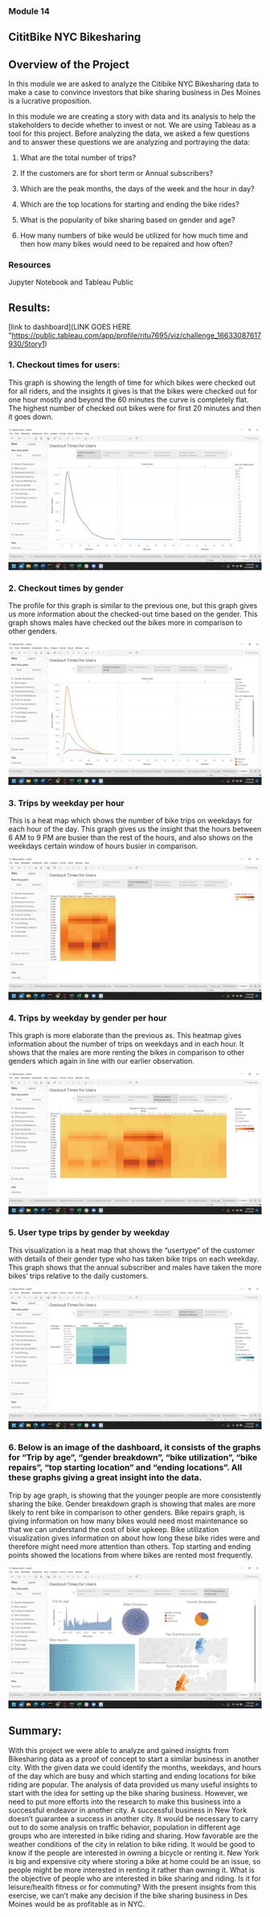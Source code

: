 ### Module 14

## CititBike NYC Bikesharing 

## Overview of the Project

In this module we are asked to analyze the Citibike NYC Bikesharing data to make a case to convince investors that bike sharing business in Des Moines is a lucrative proposition. 

In this module we are creating a story with data and its analysis to help the stakeholders to decide whether to invest or not. We are using Tableau as a tool for this project. Before analyzing the data, we asked a few questions and to answer these questions we are analyzing and portraying the data:

1.	What are the total number of trips?

2.	If the customers are for short term or Annual subscribers?

3.	Which are the peak months, the days of the week and the hour in day?

4.	Which are the top locations for starting and ending the bike rides?

5.	What is the popularity of bike sharing based on gender and age?

6.	How many numbers of bike would be utilized for how much time and then how many bikes would need to be repaired and how often?


### Resources

Jupyter Notebook and Tableau Public

## Results: 

[link to dashboard](LINK GOES HERE "https://public.tableau.com/app/profile/ritu7695/viz/challenge_16633087617930/Story1)

### 1.	Checkout times for users:

This graph is showing the length of time for which bikes were checked out for all riders, and the insights it gives is that the bikes were checked out for one hour mostly and beyond the 60 minutes the curve is completely flat. The highest number of checked out bikes were for first 20 minutes and then it goes down.

![Picture_1](https://github.com/gothwalritu/bikesharing/blob/main/screenshots/2022-09-15%20(2).png)

### 2.	Checkout times by gender

The profile for this graph is similar to the previous one, but this graph gives us more information about the checked-out time based on the gender. This graph shows males have checked out the bikes more in comparison to other genders.


![Picture_2](https://github.com/gothwalritu/bikesharing/blob/main/screenshots/2022-09-15%20(3).png)


### 3.	Trips by weekday per hour

This is a heat map which shows the number of bike trips on weekdays for each hour of the day. This graph gives us the insight that the hours between 6 AM to 9 PM are busier than the rest of the hours, and also shows on the weekdays certain window of hours busier in comparison.


![Picture_3](https://github.com/gothwalritu/bikesharing/blob/main/screenshots/2022-09-15%20(4).png)


### 4.	Trips by weekday by gender per hour

This graph is more elaborate than the previous as. This heatmap gives information about the number of trips on weekdays and in each hour. It shows that the males are more renting the bikes in comparison to other genders which again in line with our earlier observation.


![Picture_4](https://github.com/gothwalritu/bikesharing/blob/main/screenshots/2022-09-15%20(5).png)


### 5.	User type trips by gender by weekday 

This visualization is a heat map that shows the “usertype” of the customer with details of their gender type who has taken bike trips on each weekday.
This graph shows that the annual subscriber and males have taken the more bikes’ trips relative to the daily customers. 


![Picture_5](https://github.com/gothwalritu/bikesharing/blob/main/screenshots/2022-09-15%20(6).png)
 



### 6.	Below is an image of the dashboard, it consists of the graphs for “Trip by age”, “gender breakdown”, “bike utilization”, “bike repairs”, “top starting location” and “ending locations”. All these graphs giving a great insight into the data. 

Trip by age graph, is showing that the younger people are more consistently sharing the bike. 
Gender breakdown graph is showing that males are more likely to rent bike in comparison to other genders.
Bike repairs graph, is giving information on how many bikes would need most maintenance so that we can understand the cost of bike upkeep.
Bike utilization visualization gives information on about how long these bike rides were and therefore might need more attention than others. 
Top starting and ending points showed the locations from where bikes are rented most frequently.


![Picture_6](https://github.com/gothwalritu/bikesharing/blob/main/screenshots/2022-09-15%20(9).png)



## Summary: 

With this project we were able to analyze and gained insights from Bikesharing data as a proof of concept to start a similar business in another city. With the given data we could identify the months, weekdays, and hours of the day which are busy and which starting and ending locations for bike riding are popular. The analysis of data provided us many useful insights to start with the idea for setting up the bike sharing business. However, we need to put more efforts into the research to make this business into a successful endeavor in another city.  A successful business in New York doesn’t guarantee a success in another city. It would be necessary to carry out to do some analysis on traffic behavior, population in different age groups who are interested in bike riding and sharing. How favorable are the weather conditions of the city in relation to bike riding. It would be good to know if the people are interested in owning a bicycle or renting it. New York is big and expensive city where storing a bike at home could be an issue, so people might be more interested in renting it rather than owning it. What is the objective of people who are interested in bike sharing and riding. Is it for leisure/health fitness or for commuting? With the present insights from this exercise, we can’t make any decision if the bike sharing business in Des Moines would be as profitable as in NYC. 
